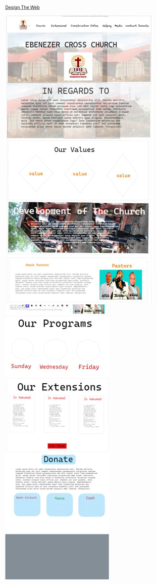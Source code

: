[Design The Web](https://excalidraw.com/#room=114cf19ad313aa4343b9,wOqp4tfdL6r4-D641AaMww)

![Image1](./Ebenezer.com.JPG)
![Image2](./image2.JPG)

